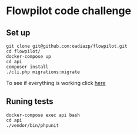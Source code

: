 # Flowpilot code challenge

## Set up
```
git clone git@github.com:oadiazp/flowpilot.git
cd flowpilot/
docker-compose up
cd api
composer install
./cli.php migrations:migrate
```

To see if everything is working click [here](http://localhost:8080)

## Runing tests

```
docker-compose exec api bash
cd api
./vendor/bin/phpunit
```

